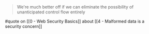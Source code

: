 > We're much better off if we can eliminate the possibility of unanticipated control flow entirely

#quote on [[0 - Web Security Basics]] about [[4 - Malformed data is a security concern]]